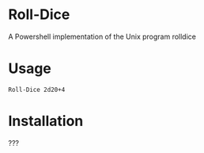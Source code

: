 # Roll-Dice

A Powershell implementation of the Unix program rolldice

# Usage

```
Roll-Dice 2d20+4
```

# Installation

???
